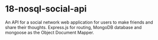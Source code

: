 # 18-nosql-social-api
An API for a social network web application for users to make friends and share their thoughts. Express.js for routing, MongoDB database and mongoose as the Object Document Mapper. 
